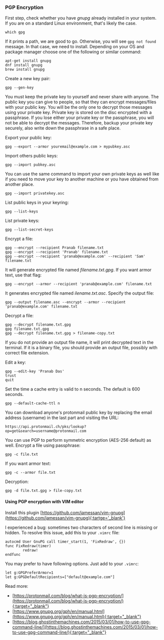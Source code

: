 ### PGP Encryption 

First step, check whether you have *gnupg* already installed in your system. If you are on a standard Linux environment, that's likely the case. 
```
which gpg
``` 

If it prints a path, we are good to go. Otherwise, you will see `gpg not found` message. In that case, we need to install. Depending on your OS and package manager choose one of the following or similar command:
```
apt-get install gnupg 
dnf install gnupg 
brew install gnupg
```

Create a new key pair: 
```
gpg --gen-key
```
You must keep the private key to yourself and never share with anyone. The public key you can give to people, so that they can encrypt messages/files with your public key. You will be the only one to decrypt those messages using your private key. Private key is stored on the disc encrypted with a passphrase. If you lose either your private key or the passphrase, you will not be able to decrypt the messages. Therefore, backup your private key securely, also write down the passphrase in a safe place. 

Export your public key: 
```
gpg --export --armor youremail@example.com > mypubkey.asc
```

Import others public keys: 
```
gpg --import pubkey.asc
```

You can use the same command to import your own private keys as well like if you need to move your key to another machine or you have obtained from another place. 
```
gpg --import privatekey.asc
```

List public keys in your keyring: 
```
gpg --list-keys
```

List private keys: 
```
gpg --list-secret-keys
```

Encrypt a file: 
```
gpg --encrypt --recipient Pranab filename.txt
gpg --encrypt --recipient 'Pranab' filename.txt
gpg --encrypt --recipient 'pranab@example.com' --recipient 'Sam' filename.txt
```

It will generate encrypted file named *filename.txt.gpg*. 
If you want armor text, use that flag: 
```
gpg --encrypt --armor --recipient 'pranab@example.com' filename.txt
```
It generates encrypted file named *ilename.txt.asc*. Specify the output file:
```
gpg --output filename.asc --encrypt --armor --recipient 'pranab@example.com' filename.txt
```

Decrypt a file: 
```
gpg --decrypt filename.txt.gpg
gpg filename.txt.gpg
gpg --decrypt filename.txt.gpg > filename-copy.txt
```
If you do not provide an output file name, it will print decrypted text in the terminal. If it is a binary file, you should provide an output file, possibly with correct file extension. 

Edit a key: 
```
gpg --edit-key 'Pranab Das'
trust 
quit
```

Set the time a cache entry is valid to n seconds. The default is 600 seconds.
```
gpg --default-cache-ttl n
```

You can download anyone's protonmail public key by replacing the email address (username) in the last part and visiting the URL: 
```
https://api.protonmail.ch/pks/lookup?op=get&search=username@protonmail.com
```

You can use PGP to perform symmetric encryption (AES-256 default) as well. Encrypt a file using passphrase: 
```
gpg -c file.txt
```

If you want armor text:
```
gpg -c --armor file.txt
```

Decryption:
```
gpg -d file.txt.gpg > file-copy.txt
```

#### Using PGP encryption with VIM editor

Install this plugin [https://github.com/jamessan/vim-gnupg](https://github.com/jamessan/vim-gnupg){:tartge='_blank'}

I experienced a bug: sometimes two characters of second line is missing or hidden. To resolve this issue, add this to your `.vimrc` file: 
```
autocmd User GnuPG call timer_start(1, 'FixRedraw', {})
func FixRedraw(timer)
        redraw!
endfunc
```
You may prefer to have following options. Just add to your `.vimrc`: 
```
let g:GPGPreferArmor=1
let g:GPGDefaultRecipients=["default@example.com"]
```

Read more: 
- [https://protonmail.com/blog/what-is-pgp-encryption/](https://protonmail.com/blog/what-is-pgp-encryption/){:target="_blank"} 
- [https://www.gnupg.org/gph/en/manual.html](https://www.gnupg.org/gph/en/manual.html){:target="_blank"} 
- [https://blog.ghostinthemachines.com/2015/03/01/how-to-use-gpg-command-line/](https://blog.ghostinthemachines.com/2015/03/01/how-to-use-gpg-command-line/){:target="_blank"} 

